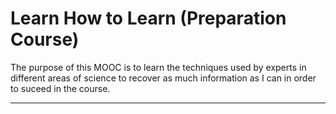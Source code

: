 # Learn How to Learn (Preparation Course)
The purpose of this MOOC is to learn the techniques used by experts in different areas of science to recover as much information as I can in order to suceed in the course.

----
 

